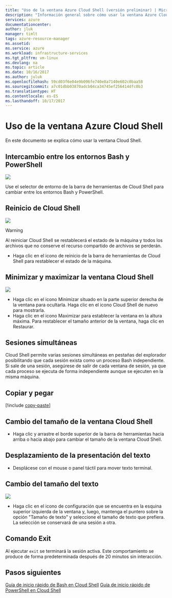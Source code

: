 ```yaml
---
title: "Uso de la ventana Azure Cloud Shell (versión preliminar) | Microsoft Docs"
description: "Información general sobre cómo usar la ventana Azure Cloud Shell."
services: azure
documentationcenter: 
author: jluk
manager: timlt
tags: azure-resource-manager
ms.assetid: 
ms.service: azure
ms.workload: infrastructure-services
ms.tgt_pltfrm: vm-linux
ms.devlang: na
ms.topic: article
ms.date: 10/16/2017
ms.author: juluk
ms.openlocfilehash: 59cd03f6e04e9b096fe740e8a7140e602c0baa58
ms.sourcegitcommit: a7c01dbb03870adcb04ca34745ef256414dfc0b3
ms.translationtype: HT
ms.contentlocale: es-ES
ms.lasthandoff: 10/17/2017
---
```

# <a name="using-the-azure-cloud-shell-window"></a>Uso de la ventana Azure Cloud Shell

En este documento se explica cómo usar la ventana Cloud Shell.

## <a name="swap-between-bash-and-powershell-environments"></a>Intercambio entre los entornos Bash y PowerShell
![](media/using-the-shell-window/env-selector.png)

Use el selector de entorno de la barra de herramientas de Cloud Shell para cambiar entre los entornos Bash y PowerShell.

## <a name="restart-cloud-shell"></a>Reinicio de Cloud Shell
![](media/using-the-shell-window/restart.png)
> [!WARNING]
> Al reiniciar Cloud Shell se restablecerá el estado de la máquina y todos los archivos que no conserve el recurso compartido de archivos se perderán.

* Haga clic en el icono de reinicio de la barra de herramientas de Cloud Shell para restablecer el estado de la máquina.

## <a name="minimize--maximize-cloud-shell-window"></a>Minimizar y maximizar la ventana Cloud Shell
![](media/using-the-shell-window/minmax.png)
* Haga clic en el icono Minimizar situado en la parte superior derecha de la ventana para ocultarla. Haga clic en el icono Cloud Shell de nuevo para mostrarla.
* Haga clic en el icono Maximizar para establecer la ventana en la altura máxima. Para restablecer el tamaño anterior de la ventana, haga clic en Restaurar.

## <a name="concurrent-sessions"></a>Sesiones simultáneas
Cloud Shell permite varias sesiones simultáneas en pestañas del explorador posibilitando que cada sesión exista como un proceso Bash independiente.
Si sale de una sesión, asegúrese de salir de cada ventana de sesión, ya que cada proceso se ejecuta de forma independiente aunque se ejecuten en la misma máquina.

## <a name="copy-and-paste"></a>Copiar y pegar
[!include [copy-paste](../../includes/cloud-shell-copy-paste.md)]

## <a name="resize-cloud-shell-window"></a>Cambio del tamaño de la ventana Cloud Shell
* Haga clic y arrastre el borde superior de la barra de herramientas hacia arriba o hacia abajo para cambiar el tamaño de la ventana Cloud Shell.

## <a name="scrolling-text-display"></a>Desplazamiento de la presentación del texto
* Desplácese con el mouse o panel táctil para mover texto terminal.

## <a name="changing-the-text-size"></a>Cambio del tamaño del texto
![](media/using-the-shell-window/text-size.png)
* Haga clic en el icono de configuración que se encuentra en la esquina superior izquierda de la ventana y, luego, mantenga el puntero sobre la opción "Tamaño de texto" y seleccione el tamaño de texto que prefiera. La selección se conservará de una sesión a otra.

## <a name="exit-command"></a>Comando Exit
Al ejecutar `exit` se terminará la sesión activa. Este comportamiento se produce de forma predeterminada después de 20 minutos sin interacción.

## <a name="next-steps"></a>Pasos siguientes

[Guía de inicio rápido de Bash en Cloud Shell](quickstart.md)
[Guía de inicio rápido de PowerShell en Cloud Shell](quickstart-powershell.md)